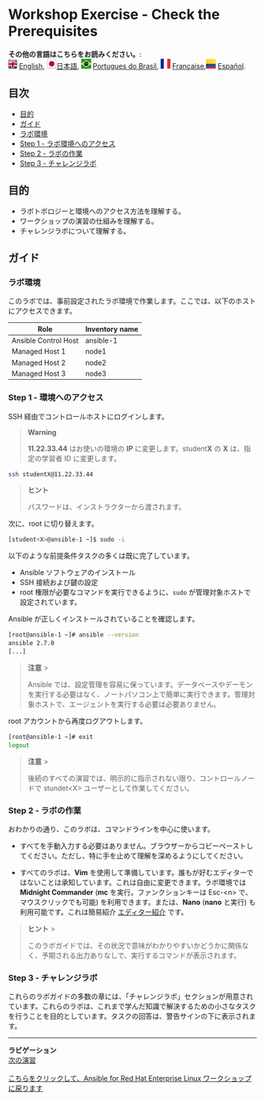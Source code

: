 # Workshop Exercise - Check the Prerequisites

**その他の言語はこちらをお読みください。**:
<br>![uk](../../../images/uk.png) [English](README.md),  ![japan](../../../images/japan.png)[日本語](README.ja.md), ![brazil](../../../images/brazil.png) [Portugues do Brasil](README.pt-br.md), ![france](../../../images/fr.png) [Française](README.fr.md),![Español](../../../images/col.png) [Español](README.es.md).

## 目次

* [目的](#objective)
* [ガイド](#guide)
* [ラボ環境](#your-lab-environment)
* [Step 1 - ラボ環境へのアクセス](#step-1---access-the-environment)
* [Step 2 - ラボの作業](#step-2---working-the-labs)
* [Step 3 - チャレンジラボ](#step-3---challenge-labs)

## 目的

* ラボトポロジーと環境へのアクセス方法を理解する。
* ワークショップの演習の仕組みを理解する。
* チャレンジラボについて理解する。

## ガイド

### ラボ環境

このラボでは、事前設定されたラボ環境で作業します。ここでは、以下のホストにアクセスできます。

| Role                 | Inventory name |
| ---------------------| ---------------|
| Ansible Control Host | ansible-1      |
| Managed Host 1       | node1          |
| Managed Host 2       | node2          |
| Managed Host 3       | node3          |

### Step 1 - 環境へのアクセス

SSH 経由でコントロールホストにログインします。

> **Warning**
>
> **11.22.33.44** はお使いの環境の **IP** に変更します。student**X** の **X** は、指定の学習者 ID に変更します。

```bash
ssh studentX@11.22.33.44
```

> **ヒント**
>
> パスワードは、インストラクターから渡されます。

次に、root に切り替えます。

```bash
[student<X>@ansible-1 ~]$ sudo -i
```

以下のような前提条件タスクの多くは既に完了しています。

* Ansible ソフトウェアのインストール
* SSH 接続および鍵の設定
* root 権限が必要なコマンドを実行できるように、`sudo` が管理対象ホストで設定されています。

Ansible が正しくインストールされていることを確認します。

```bash
[root@ansible-1 ~]# ansible --version
ansible 2.7.0
[...]
```

> **注意** >
>
> Ansible では、設定管理を容易に保っています。データベースやデーモンを実行する必要はなく、ノートパソコン上で簡単に実行できます。管理対象ホストで、エージェントを実行する必要は必要ありません。

root アカウントから再度ログアウトします。

```bash
[root@ansible-1 ~]# exit
logout
```

> **注意** >
>
> 後続のすべての演習では、明示的に指示されない限り、コントロールノードで stundet\<X\> ユーザーとして作業してください。

### Step 2 - ラボの作業

おわかりの通り、このラボは、コマンドラインを中心に使います。

* すべてを手動入力する必要はありません。ブラウザーからコピーペーストしてください。ただし、特に手を止めて理解を深めるようにしてください。

* すべてのラボは、**Vim** を使用して準備しています。誰もが好むエディターではないことは承知しています。これは自由に変更できます。ラボ環境では
  **Midnight Commander** (**mc** を実行。ファンクションキーは Esc-\<n\> で、マウスクリックでも可能)
  を利用できます。または、**Nano** (**nano** と実行) も利用可能です。これは簡易紹介
  [エディター紹介](../0.0-support-docs/editor_intro.md) です。

> **ヒント** >
>
> このラボガイドでは、その状況で意味がわかりやすいかどうかに関係なく、予期される出力ありなしで、実行するコマンドが表示されます。

### Step 3 - チャレンジラボ

これらのラボガイドの多数の章には、「チャレンジラボ」セクションが用意されています。これらのラボは、これまで学んだ知識で解決するための小さなタスクを行うことを目的としています。タスクの回答は、警告サインの下に表示されます。

---
**ラビゲーション**
<br>
[次の演習](../1.2-adhoc)
<br><br>
[こちらをクリックして、Ansible for Red Hat Enterprise Linux ワークショップに戻ります](../README.md)
